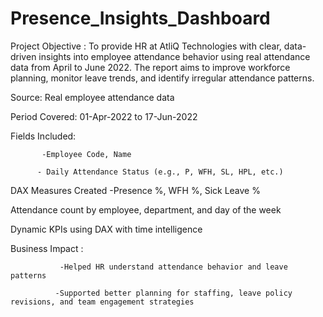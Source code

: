 # Presence_Insights_Dashboard
Project Objective :
To provide HR at AtliQ Technologies with clear, data-driven insights into employee attendance behavior using real attendance data from April to June 2022. The report aims to improve workforce planning, monitor leave trends, and identify irregular attendance patterns.


Source: Real employee attendance data

Period Covered: 01-Apr-2022 to 17-Jun-2022

Fields Included:

           -Employee Code, Name

          - Daily Attendance Status (e.g., P, WFH, SL, HPL, etc.)


DAX Measures Created
            -Presence %, WFH %, Sick Leave %


Attendance count by employee, department, and day of the week


Dynamic KPIs using DAX with time intelligence


Business Impact : 

               -Helped HR understand attendance behavior and leave patterns

              -Supported better planning for staffing, leave policy revisions, and team engagement strategies
